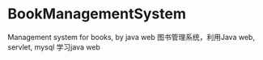 # BookManagementSystem
Management system for books, by java web
图书管理系统，利用Java web, servlet, mysql
学习java web
